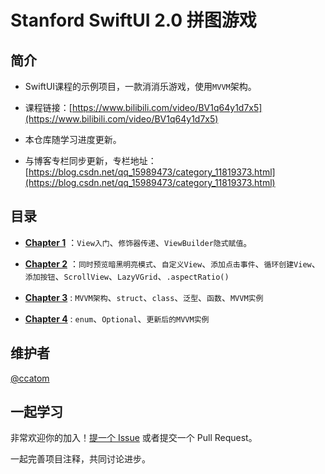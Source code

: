 # Stanford SwiftUI 2.0 拼图游戏

## 简介

- SwiftUI课程的示例项目，一款消消乐游戏，使用`MVVM`架构。

- 课程链接：[https://www.bilibili.com/video/BV1q64y1d7x5](https://www.bilibili.com/video/BV1q64y1d7x5)

- 本仓库随学习进度更新。
- 与博客专栏同步更新，专栏地址：[https://blog.csdn.net/qq_15989473/category_11819373.html](https://blog.csdn.net/qq_15989473/category_11819373.html)

## 目录

- [**Chapter 1**](https://blog.csdn.net/qq_15989473/article/details/124776163) ：`View入门`、`修饰器传递`、`ViewBuilder隐式赋值`。

- [**Chapter 2**](https://blog.csdn.net/qq_15989473/article/details/124791019) ：`同时预览暗黑明亮模式`、`自定义View`、`添加点击事件`、`循环创建View`、`添加按钮`、`ScrollView`、`LazyVGrid`、`.aspectRatio()`

- [**Chapter 3**](https://blog.csdn.net/qq_15989473/article/details/124874827) :  `MVVM架构`、`struct`、`class`、`泛型`、`函数`、`MVVM实例`
- [**Chapter 4**](https://blog.csdn.net/qq_15989473/article/details/124874827) :  `enum`、`Optional`、`更新后的MVVM实例`

## 维护者

[@ccatom](https://github.com/cnatom)

## 一起学习

非常欢迎你的加入！[提一个 Issue](https://github.com/cnatom/MemorizeSwiftUI/issues/new) 或者提交一个 Pull Request。

一起完善项目注释，共同讨论进步。

